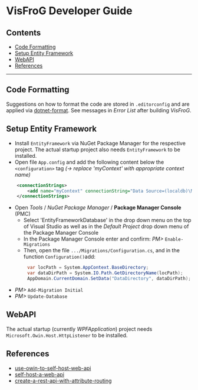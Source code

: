 # VisFroG Developer Guide

<!-- TOC -->

## Contents

- [Code Formatting](#code-formatting)
- [Setup Entity Framework](#setup-entity-framework)
- [WebAPI](#webapi)
- [References](#references)

<!-- /TOC -->
-----


<!-- ###################################################################### -->
## Code Formatting

Suggestions on how to format the code are stored in `.editorconfig` and are applied via [dotnet-format](https://github.com/dotnet/format). 
See messages in *Error List* after building *VisFroG*.


<!-- ###################################################################### -->
## Setup Entity Framework

- Install `EntityFramework` via NuGet Package Manager for the respective project.
  The actual startup project also needs `EntityFramework` to be installed.
- Open file `App.config` and add the following content below the `<configuration>` tag *(-> replace 'myContext' with appropriate context name)*
    
```XML
	<connectionStrings>
		<add name="myContext" connectionString="Data Source=(localdb)\MSSQLLocalDB; Integrated Security=True; MultipleActiveResultSets=True; AttachDbFilename=|DataDirectory|myContext-Database.mdf" providerName="System.Data.SqlClient" />
	</connectionStrings>
```
- Open *Tools* / *NuGet Package Manager* / **Package Manager Console** (PMC)
  - Select 'EntityFrameworkDatabase' in the drop down menu on the top of Visual Studio as well as in the *Default Project* drop down menu of the Package Manager Console
  - In the Package Manager Console enter and confirm:
    *PM>* `Enable-Migrations`
  - Then, open the file `.../Migrations/Configuration.cs`, and in the function `Configuration()`add:
```C#
        var locPath = System.AppContext.BaseDirectory;
        var dataDirPath = System.IO.Path.GetDirectoryName(locPath);
        AppDomain.CurrentDomain.SetData("DataDirectory", dataDirPath);
```
  - *PM>* `Add-Migration Initial`
  - *PM>* `Update-Database`


<!-- ###################################################################### -->
## WebAPI

The actual startup (currently *WPFApplication*) project needs `Microsoft.Owin.Host.HttpListener` to be installed.


<!-- ###################################################################### -->
## References

- [use-owin-to-self-host-web-api](https://learn.microsoft.com/en-us/aspnet/web-api/overview/hosting-aspnet-web-api/use-owin-to-self-host-web-api)
- [self-host-a-web-api](https://learn.microsoft.com/en-us/aspnet/web-api/overview/older-versions/self-host-a-web-api)
- [create-a-rest-api-with-attribute-routing](https://learn.microsoft.com/en-us/aspnet/web-api/overview/web-api-routing-and-actions/create-a-rest-api-with-attribute-routing)

<!-- ###################################################################### -->

<!-- 
> **Warn**
> 
-->
